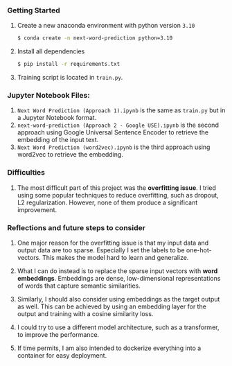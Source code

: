 ### Getting Started

1. Create a new anaconda environment with python version ``3.10``

    ```bash
    $ conda create -n next-word-prediction python=3.10
    ```

2. Install all dependencies

    ```bash
    $ pip install -r requirements.txt
    ```
3. Training script is located in `train.py`.

### Jupyter Notebook Files:
1. `Next Word Prediction (Approach 1).ipynb` is the same as `train.py` but in a Jupyter Notebook format.
2. `next-word-prediction (Approach 2 - Google USE).ipynb` is the second approach using Google Universal Sentence Encoder
to retrieve the embedding of the input text.
3. `Next Word Prediction (word2vec).ipynb` is the third approach using word2vec to retrieve the embedding.

### Difficulties

1. The most difficult part of this project was the **overfitting issue**. I tried using some popular
techniques to reduce overfitting, such as dropout, L2 regularization. However, none of them produce a significant
improvement.


### Reflections and future steps to consider

1. One major reason for the overfitting issue is that my input data and output data are too sparse.
Especially I set the labels to be one-hot-vectors. This makes the model hard to learn and generalize.

2. What I can do instead is to replace the sparse input vectors with **word embeddings**. Embeddings are dense,
low-dimensional representations of words that capture semantic similarities.

3. Similarly, I should also consider using embeddings as the target output as well. This can be achieved by
using an embedding layer for the output and training with a cosine similarity loss.

4. I could try to use a different model architecture, such as a transformer, to improve the performance.

5. If time permits, I am also intended to dockerize everything into a container for easy deployment.